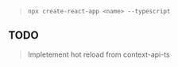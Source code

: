 > `npx create-react-app <name> --typescript`

## TODO

> Impletement hot reload from context-api-ts
